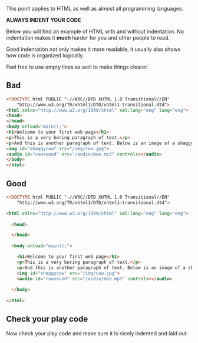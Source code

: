 This point applies to HTML as well as almost all programming languages.

**ALWAYS INDENT YOUR CODE**

Below you will find an example of HTML with and without indentation. No indentation makes it **much** harder for you and other people to read.

Good indentation not only makes it more readable, it usually also shows how code is organized logically.

Feel free to use empty lines as well to make things clearer.

## Bad

```html
<!DOCTYPE html PUBLIC "-//W3C//DTD XHTML 1.0 Transitional//EN"
	"http://www.w3.org/TR/xhtml1/DTD/xhtml1-transitional.dtd">
<html xmlns="http://www.w3.org/1999/xhtml" xml:lang="eng" lang="eng">
<head>
</head>
<body onload="main();">
<h1>Welcome to your first web page</h1>
<p>This is a very boring paragraph of text.</p>
<p>And this is another paragraph of text. Below is an image of a shaggy cow. Soon, we will get it to moo by clicking it. Notice that the <br> element forces a new line, not pressing enter.</p>
<img id="shaggycow" src="/img/cow.jpg">
<audio id="cowsound" src="/audio/moo.mp3" controls></audio>
</body>
</html>
```

## Good
```html
<!DOCTYPE html PUBLIC "-//W3C//DTD XHTML 1.0 Transitional//EN"
	"http://www.w3.org/TR/xhtml1/DTD/xhtml1-transitional.dtd">

<html xmlns="http://www.w3.org/1999/xhtml" xml:lang="eng" lang="eng">
  
  <head>

  </head>
  
  <body onload="main();">

    <h1>Welcome to your first web page</h1>
    <p>This is a very boring paragraph of text.</p>
    <p>And this is another paragraph of text. Below is an image of a shaggy cow. Soon, we will get it to moo by clicking it. Notice that the <br> element forces a new line, not pressing enter.</p>
    <img id="shaggycow" src="/img/cow.jpg">
    <audio id="cowsound" src="/audio/moo.mp3" controls></audio>
    
  </body>
  
</html>
```

## Check your play code
Now check your play code and make sure it is nicely indented and laid out.


